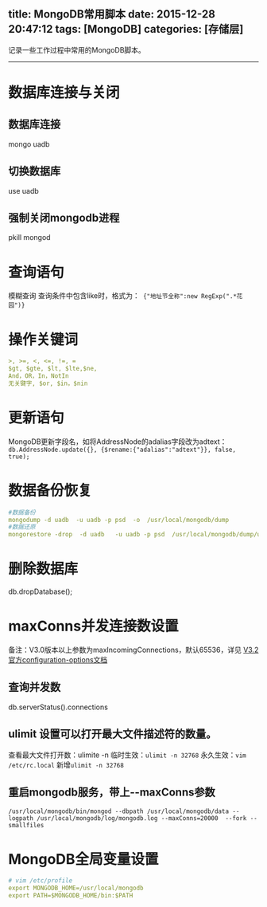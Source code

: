 title: MongoDB常用脚本
date: 2015-12-28 20:47:12
tags: [MongoDB]
categories: [存储层]
---

记录一些工作过程中常用的MongoDB脚本。
- - -
<!-- more -->

# 数据库连接与关闭
## 数据库连接
mongo uadb
## 切换数据库
use uadb
## 强制关闭mongodb进程
pkill mongod


# 查询语句
模糊查询
查询条件中包含like时，格式为：` {"地址节全称":new RegExp(".*花园")}`

# 操作关键词
```yaml
>, >=, <, <=, !=, =
$gt, $gte, $lt, $lte,$ne,
And，OR，In，NotIn
无关键字, $or, $in，$nin
```

# 更新语句
MongoDB更新字段名，如将AddressNode的adalias字段改为adtext：`db.AddressNode.update({}, {$rename:{"adalias":"adtext"}}, false, true);`


# 数据备份恢复
```yaml
#数据备份
mongodump -d uadb  -u uadb -p psd  -o  /usr/local/mongodb/dump
#数据还原
mongorestore -drop  -d uadb   -u uadb -p psd  /usr/local/mongodb/dump/uadb
```  

# 删除数据库
db.dropDatabase();

# maxConns并发连接数设置
备注：V3.0版本以上参数为maxIncomingConnections，默认65536，详见
[V3.2官方configuration-options文档](https://docs.mongodb.org/v3.2/reference/configuration-options/)
## 查询并发数
db.serverStatus().connections
## ulimit 设置可以打开最大文件描述符的数量。
查看最大文件打开数：ulimite -n
临时生效：`ulimit -n 32768`
永久生效：`vim /etc/rc.local` 新增`ulimit -n 32768`

## 重启mongodb服务，带上--maxConns参数
`/usr/local/mongodb/bin/mongod --dbpath /usr/local/mongodb/data --logpath /usr/local/mongodb/log/mongodb.log --maxConns=20000  --fork --smallfiles`

# MongoDB全局变量设置
```yaml
# vim /etc/profile
export MONGODB_HOME=/usr/local/mongodb
export PATH=$MONGODB_HOME/bin:$PATH
```
